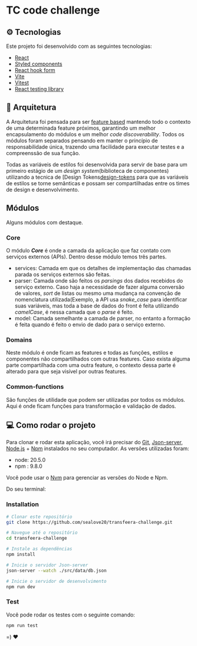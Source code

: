 # TC code challenge

## :gear: Tecnologias

Este projeto foi desenvolvido com as seguintes tecnologias:

- [React][reactjs]
- [Styled components][styled-components]
- [React hook form][react-hook-form]
- [Vite][vite]
- [Vitest][vitest]
- [React testing library][react-testing-library]

## :triangular_ruler: Arquitetura

A Arquitetura foi pensada para ser [feature based][feature-based] mantendo todo o contexto de uma determinada feature próximos, garantindo um melhor encapsulamento do módulos e um melhor *code discoverability*.
Todos os módulos foram separados pensando em manter o princípio de responsabilidade única, trazendo uma facilidade para executar testes e a compreenssão de sua função.

Todas as variáveis de estilos foi desenvolvida para servir de base para um primeiro estágio de um *design system*(biblioteca de componentes) utilizando a tecnica de [Design Tokens[design-tokens] para que as variáveis de estilos se torne semânticas e possam ser compartilhadas entre os times de design e desenvolvimento.

## Módulos
Alguns módulos com destaque.
### Core
O módulo ***Core*** é onde a camada da aplicação que faz contato com serviços externos (APIs). Dentro desse módulo temos três partes.
- services: Camada em que os detalhes de implementação das chamadas parada os serviços externos são feitas.
- parser: Camada onde são feitos os *parsings* dos dados recebidos do serviço externo. Caso haja a necessidade de fazer alguma conversão de valores, *sort* de listas ou mesmo uma mudança na convenção de nomenclatura utilizada(Exemplo, a API usa *snake_case* para identificar suas variáveis, mas toda a base de dados do front é feita utilizando *camelCase*, é nessa camada que o *parse* é feito.
- model: Camada semelhante a camada de parser, no entanto a formação é feita quando é feito o envio de dado para o serviço externo.

### Domains
Neste módulo é onde ficam as features e todas as funções, estilos e componentes não compartilhados com outras features. Caso exista alguma parte compartilhada com uma outra feature, o contexto dessa parte é alterado para que seja visível por outras features. 

### Common-functions
São funções de utilidade que podem ser utilizadas por todos os módulos. Aqui é onde ficam funções para transformação e validação de dados.

## :computer: Como rodar o projeto

Para clonar e rodar esta aplicação, você irá precisar do [Git][git], [Json-server][json-server], [Node.js][nodejs] + [Npm][npm] instalados no seu computador. 
As versões utilizadas foram:
- node: 20.5.0
- npm : 9.8.0

Você pode usar o [Nvm][nvm] para gerenciar as versões do Node e Npm.

Do seu terminal:

### Installation

```bash
# Clonar este repositório
git clone https://github.com/sealove20/transfeera-challenge.git

# Navegue até o repositório
cd transfeera-challenge

# Instale as dependências
npm install

# Inicie o servidor Json-server
json-server --watch ./src/data/db.json

# Inicie o servidor de desenvolvimento
npm run dev
```

### Test

Você pode rodar os testes com o seguinte comando:

```bash
npm run test
```

=) :heart:


[reactjs]: https://reactjs.org
[nodejs]: https://nodejs.org/
[styled-components]: https://styled-components.com
[react-hook-form]: https://react-hook-form.com/
[vite]: https://vitejs.dev/
[vitest]: https://vitest.dev/
[react-testing-library]: https://testing-library.com
[feature-based]: https://khalilstemmler.com/articles/software-design-architecture/feature-driven/
[git]: https://git-scm.com
[npm]: https://www.npmjs.com/
[nvm]: https://github.com/nvm-sh/nvm
[json-server]: https://github.com/typicode/json-server
[design-tokens]: https://spectrum.adobe.com/page/design-tokens/

